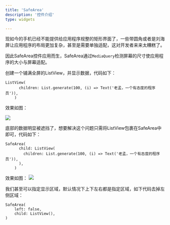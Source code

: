 ```yaml
---
title: 'SafeArea'
description: '控件介绍'
type: widgets

---
```




现如今的手机已经不能提供给应用程序规整的矩形界面了，一些带圆角或者是刘海屏让应用程序的布局更加复杂，甚至是需要单独适配，这对开发者来来太糟糕了。


因此SafeArea控件应用而生，SafeArea通过`MediaQuery`检测屏幕的尺寸使应用程序的大小与屏幕适配。

创建一个铺满全屏的ListView，并显示数据，代码如下：
```
ListView(
      children: List.generate(100, (i) => Text('老孟，一个有态度的程序员')),
    )
```
效果如图：

![](https://img-blog.csdnimg.cn/2020022014320926.png?x-oss-process=image/watermark,type_ZmFuZ3poZW5naGVpdGk,shadow_10,text_aHR0cHM6Ly9ibG9nLmNzZG4ubmV0L21lbmdrczE5ODc=,size_16,color_FFFFFF,t_70)

底部的数据明显被遮挡了，想要解决这个问题只需将ListView包裹在SafeArea中即可，代码如下：
```
SafeArea(
      child: ListView(
        children: List.generate(100, (i) => Text('老孟，一个有态度的程序员')),
      ),
    )
```
效果如图：
![](https://img-blog.csdnimg.cn/20200219174034838.png?x-oss-process=image/watermark,type_ZmFuZ3poZW5naGVpdGk,shadow_10,text_aHR0cHM6Ly9ibG9nLmNzZG4ubmV0L21lbmdrczE5ODc=,size_16,color_FFFFFF,t_70)

我们甚至可以指定显示区域，默认情况下上下左右都是指定区域，如下代码去掉左侧区域：
```
SafeArea(
	left: false,
    child: ListView(),
)
```













